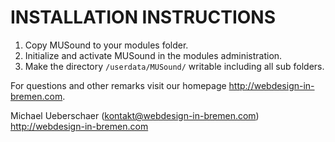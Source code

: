 # INSTALLATION INSTRUCTIONS

1) Copy MUSound to your modules folder.
2) Initialize and activate MUSound in the modules administration.
3) Make the directory `/userdata/MUSound/` writable including all sub folders.

For questions and other remarks visit our homepage http://webdesign-in-bremen.com.

Michael Ueberschaer (kontakt@webdesign-in-bremen.com)
http://webdesign-in-bremen.com
